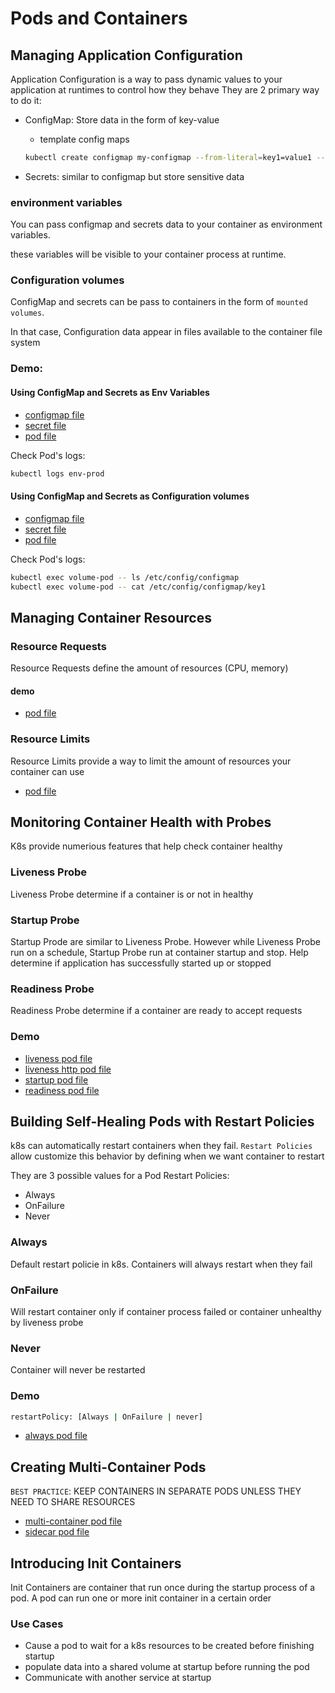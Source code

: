 # Pods and Containers
## Managing Application Configuration

Application Configuration is a way to pass dynamic values to your application at runtimes to control how they behave
They are 2 primary way to do it:
- ConfigMap: Store data in the form of key-value 

    - template config maps
    ```sh
    kubectl create configmap my-configmap --from-literal=key1=value1 --dry-run=client -o yaml > my-configmap.yml
    ```
- Secrets: similar to configmap but store sensitive data

### environment variables
You can pass configmap and secrets data to your container as environment variables.

these variables will be visible to your container process at runtime.

### Configuration volumes
ConfigMap and secrets can be pass to containers in the form of  `mounted volumes`.

In that case, Configuration data appear in files available to the container file system

### Demo:
#### Using ConfigMap and Secrets as Env Variables
- [configmap file](demo/appconfiguration/my-configmap.yml)
- [secret file](demo/appconfiguration/my-secret.yml)
- [pod file](demo/appconfiguration/my-pod.yml)

Check Pod's logs:
```sh
kubectl logs env-prod
```

####  Using ConfigMap and Secrets as Configuration volumes

- [configmap file](demo/appconfiguration/my-configmap.yml)
- [secret file](demo/appconfiguration/my-secret.yml)
- [pod file](demo/appconfiguration/my-volumes.yml)

Check Pod's logs:
```sh
kubectl exec volume-pod -- ls /etc/config/configmap
kubectl exec volume-pod -- cat /etc/config/configmap/key1
```

## Managing Container Resources
### Resource Requests

Resource Requests define the amount of resources (CPU, memory)
#### demo

- [pod file](demo/resources_requests/big-request-pod.yml)
### Resource Limits
Resource Limits provide a way to limit the amount of resources your container can use
- [pod file](demo/resources_requests/resource-pod.yml)

## Monitoring Container Health with Probes

K8s provide numerious features that help check container healthy
### Liveness Probe
 Liveness Probe determine if a container is or not in healthy
### Startup Probe
 Startup Prode are similar to Liveness Probe. However while Liveness Probe run on a schedule,  Startup Probe run at container startup and stop. Help determine if application has successfully started up or stopped
### Readiness Probe
 Readiness Probe determine if a container are ready to accept requests
### Demo

- [liveness pod file](demo/Monitoring_container_healthy/liveness-pod.yml)
- [liveness http pod file](demo/Monitoring_container_healthy/liveness-pod-http.yml)
- [startup pod file](demo/Monitoring_container_healthy/startup-pod.yml)
- [readiness pod file](demo/Monitoring_container_healthy/readiness-pod.yml)
## Building Self-Healing Pods with Restart Policies

k8s can automatically restart containers when they fail. `Restart Policies` allow customize this behavior by defining when we want container to restart

They are 3 possible values for a Pod Restart Policies:
- Always
- OnFailure
- Never

### Always
Default restart policie in k8s. Containers will always restart when they fail
### OnFailure
Will restart container only if container process failed or container unhealthy by liveness probe
### Never
Container will never be restarted

### Demo

```sh
restartPolicy: [Always | OnFailure | never]
```
- [always pod file](demo/restart_policies/always-pod.yml)

## Creating Multi-Container Pods
`BEST PRACTICE`: KEEP CONTAINERS IN SEPARATE PODS UNLESS THEY NEED TO SHARE RESOURCES

- [multi-container pod file](demo/multi-container/multi-container-pod.yml)
- [sidecar pod file](demo/multi-container/sidecar-pod.yml)


## Introducing Init Containers
Init Containers are container that run once during the startup process of a pod. A pod can run one or more init container in a certain order
### Use Cases
- Cause a pod to wait for a k8s resources to be created before finishing startup
- populate data into a shared volume at startup before running the pod
- Communicate with another service at startup
